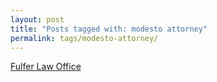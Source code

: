 ```yaml
---
layout: post
title: "Posts tagged with: modesto attorney"
permalink: tags/modesto-attorney/
---
```

[Fulfer Law Office](/2011/07/fulfer-law-office)
